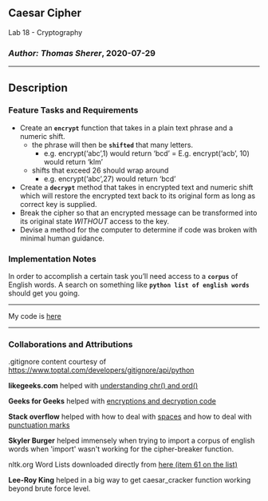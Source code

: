 ## Caesar Cipher

Lab 18 - Cryptography

### *Author: Thomas Sherer*, 2020-07-29

---

## Description
### Feature Tasks and Requirements
- Create an __`encrypt`__ function that takes in a plain text phrase and a numeric shift.
    - the phrase will then be __`shifted`__ that many letters.
        - e.g. encrypt(‘abc’,1) would return ‘bcd’ = E.g. encrypt(‘acb’, 10) would return ‘klm’
    - shifts that exceed 26 should wrap around
        - e.g. encrypt(‘abc’,27) would return ‘bcd’
- Create a __`decrypt`__ method that takes in encrypted text and numeric shift which will restore the encrypted text back to its original form as long as correct key is supplied.
- Break the cipher so that an encrypted message can be transformed into its original state *WITHOUT* access to the key.
- Devise a method for the computer to determine if code was broken with minimal human guidance. <br>

### Implementation Notes
In order to accomplish a certain task you’ll need access to a __`corpus`__ of English words.
A search on something like __`python list of english words`__ should get you going.

---

My code is [here](./caesar_cipher/caesar_cipher.py) <br>

---

### Collaborations and Attributions
.gitignore content courtesy of https://www.toptal.com/developers/gitignore/api/python

__likegeeks.com__ helped with [understanding chr() and ord()](https://likegeeks.com/python-caesar-cipher/)

__Geeks for Geeks__ helped with [encryptions and decryption code](https://www.geeksforgeeks.org/caesar-cipher-in-cryptography/)

__Stack overflow__ helped with how to deal with [spaces](https://stackoverflow.com/questions/20269330/how-to-make-a-caesar-cipher-work-with-input-that-has-spaces-in-python) and how to deal with [punctuation marks](https://stackoverflow.com/questions/54172455/how-to-leave-punctuation-unchanged-in-caesar-cipher-python)

__Skyler Burger__ helped immensely when trying to import a corpus of english words when 'import' wasn't working for the cipher-breaker function.

nltk.org Word Lists downloaded directly from [here (item 61 on the list)](http://www.nltk.org/nltk_data/)

__Lee-Roy King__ helped in a big way to get caesar_cracker function working beyond brute force level.

<!-- Submission PR: NN -->
